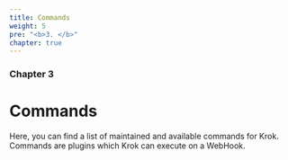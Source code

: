 ```yaml
---
title: Commands
weight: 5
pre: "<b>3. </b>"
chapter: true
---
```


### Chapter 3

# Commands

Here, you can find a list of maintained and available commands for Krok. Commands are plugins which Krok can execute on a WebHook.
